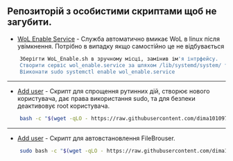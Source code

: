 ## Репозиторій з особистими скриптами щоб не загубити.  

- [WoL Enable Service](https://github.com/dima101097/linux/tree/main/WoL_Enable) - Служба автоматично вмикає WoL в linux після увімкнення. Потрібно в випадку якщо самостійно це не відбувається 
```sh
    Зберігти WoL_Enable.sh в зручному місці, замінив ім'я інтрфейсу.
    Створити сервіс wol_enable.service за шляхом /lib/systemd/system/ та вказатишлях до sh скрипта.
    Віиконати sudo systemctl enable wol_enable.service 
 ```
___
- [Add user](https://github.com/dima101097/linux/blob/main/adduser.bash) - Скрипт для спрощення рутинних дій, створює нового користувача, дає права використання sudo, та для безпеки деактивовує root користувача.
```sh
    bash -c "$(wget -qLO - https://raw.githubusercontent.com/dima101097/linux/refs/heads/main/adduser.bash)"
 ```
___
- [Add user](https://github.com/dima101097/linux/blob/main/FileBrouser.bash) - Скрипт для автовстановлення FileBrouser. 
```sh
    sudo bash -c "$(wget -qLO - https://raw.githubusercontent.com/dima101097/linux/refs/heads/main/FileBrouser.bas)"
 ```   